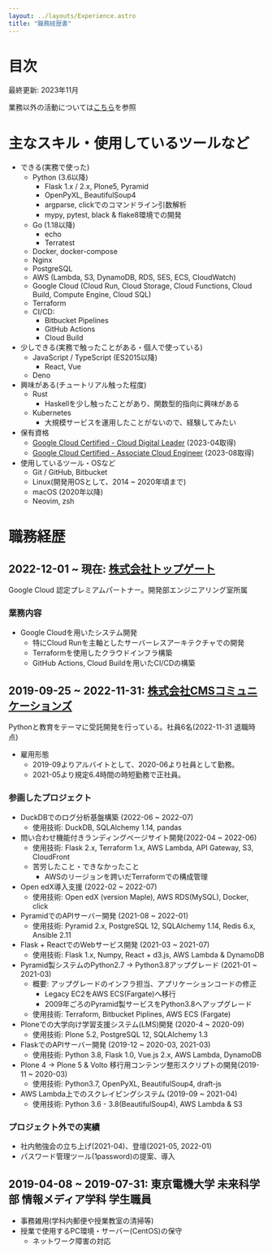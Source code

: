 ```yaml
---
layout: ../layouts/Experience.astro
title: "職務経歴書"
---
```

# 目次

最終更新: 2023年11月

業務以外の活動については[こちら](/achievements)を参照

# 主なスキル・使用しているツールなど

- できる(実務で使った)
    - Python (3.6以降)
        - Flask 1.x / 2.x, Plone5, Pyramid
        - OpenPyXL, BeautifulSoup4
        - argparse, clickでのコマンドライン引数解析
        - mypy, pytest, black & flake8環境での開発
    - Go (1.18以降)
        - echo
        - Terratest
    - Docker, docker-compose
    - Nginx
    - PostgreSQL
    - AWS (Lambda, S3, DynamoDB, RDS, SES, ECS, CloudWatch)
    - Google Cloud (Cloud Run, Cloud Storage, Cloud Functions, Cloud Build, Compute Engine, Cloud SQL)
    - Terraform
    - CI/CD:
        - Bitbucket Pipelines
        - GitHub Actions
        - Cloud Build
- 少しできる(実務で触ったことがある・個人で使っている)
    - JavaScript / TypeScript (ES2015以降)
        - React, Vue
    - Deno
- 興味がある(チュートリアル触った程度)
    - Rust
        - Haskellを少し触ったことがあり、関数型的指向に興味がある
    - Kubernetes
        - 大規模サービスを運用したことがないので、経験してみたい
- 保有資格
    - [Google Cloud Certified - Cloud Digital Leader](https://www.credential.net/003b470a-2ea4-4ca3-9520-1866f91fa41d) (2023-04取得)
    - [Google Cloud Certified - Associate Cloud Engineer](https://google.accredible.com/b3674100-cfc6-469a-8484-7f281b49e8c2) (2023-08取得)
- 使用しているツール・OSなど
    - Git / GitHub, Bitbucket
    - Linux(開発用OSとして、2014 ~ 2020年頃まで)
    - macOS (2020年以降)
    - Neovim, zsh

# 職務経歴

## 2022-12-01 ~ 現在: [株式会社トップゲート](https://topgate.co.jp)

Google Cloud 認定プレミアムパートナー。開発部エンジニアリング室所属

### 業務内容

- Google Cloudを用いたシステム開発
    - 特にCloud Runを主軸としたサーバーレスアーキテクチャでの開発
    - Terraformを使用したクラウドインフラ構築
    - GitHub Actions, Cloud Buildを用いたCI/CDの構築

## 2019-09-25 ~ 2022-11-31: [株式会社CMSコミュニケーションズ](https://cmscom.jp)

Pythonと教育をテーマに受託開発を行っている。社員6名(2022-11-31 退職時点)

- 雇用形態
    - 2019-09よりアルバイトとして、2020-06より社員として勤務。
    - 2021-05より規定6.4時間の時短勤務で正社員。

### 参画したプロジェクト

- DuckDBでのログ分析基盤構築 (2022-06 ~ 2022-07)
    - 使用技術: DuckDB, SQLAlchemy 1.14, pandas
- 問い合わせ機能付きランディングページサイト開発(2022-04 ~ 2022-06)
    - 使用技術: Flask 2.x, Terraform 1.x, AWS Lambda, API Gateway, S3, CloudFront
    - 苦労したこと・できなかったこと
        - AWSのリージョンを跨いだTerraformでの構成管理
- Open edX導入支援 (2022-02 ~ 2022-07)
    - 使用技術: Open edX (version Maple), AWS RDS(MySQL), Docker, click
- PyramidでのAPIサーバー開発 (2021-08 ~ 2022-01)
    - 使用技術: Pyramid 2.x, PostgreSQL 12, SQLAlchemy 1.14, Redis 6.x, Ansible 2.11
- Flask + ReactでのWebサービス開発 (2021-03 ~ 2021-07)
    - 使用技術: Flask 1.x, Numpy, React + d3.js, AWS Lambda & DynamoDB
- Pyramid製システムのPython2.7 -> Python3.8アップグレード (2021-01 ~ 2021-03)
    - 概要: アップグレードのインフラ担当、アプリケーションコードの修正
        - Legacy EC2をAWS ECS(Fargate)へ移行
        - 2009年ごろのPyramid製サービスをPython3.8へアップグレード
    - 使用技術: Terraform, Bitbucket Piplines, AWS ECS (Fargate)
- Ploneでの大学向け学習支援システム(LMS)開発 (2020-4 ~ 2020-09)
    - 使用技術: Plone 5.2, PostgreSQL 12, SQLAlchemy 1.3
- FlaskでのAPIサーバー開発 (2019-12 ~ 2020-03, 2021-03)
    - 使用技術: Python 3.8, Flask 1.0, Vue.js 2.x, AWS Lambda, DynamoDB
- Plone 4 -> Plone 5 & Volto 移行用コンテンツ整形スクリプトの開発(2019-11 ~ 2020-03)
    - 使用技術: Python3.7, OpenPyXL, BeautifulSoup4, draft-js
- AWS Lambda上でのスクレイピングシステム (2019-09 ~ 2021-04)
    - 使用技術: Python 3.6 - 3.8(BeautifulSoup4), AWS Lambda & S3

### プロジェクト外での実績

- 社内勉強会の立ち上げ(2021-04)、登壇(2021-05, 2022-01)
- パスワード管理ツール(1password)の提案、導入

## 2019-04-08 ~ 2019-07-31: 東京電機大学 未来科学部 情報メディア学科 学生職員

- 事務雑用(学科内郵便や授業教室の清掃等)
- 授業で使用するPC環境・サーバー(CentOS)の保守
    - ネットワーク障害の対応
